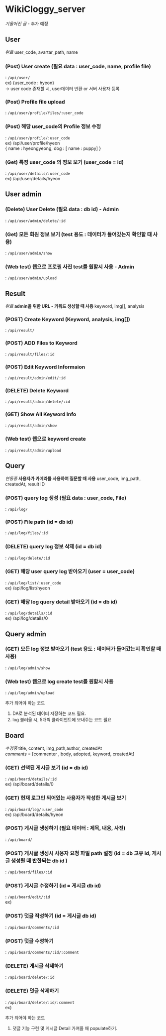 # WikiCloggy_server

*기울어진 글* - 추가 예정


## User
*완료*
user_code, avartar_path, name

### (Post) User create (필요 data : user_code, name, profile file)
  : `/api/user/`  <br/>
	ex) {user_code : hyeon} <br/>
    -> user code 존재할 시, user데이터 반환 or 서버 사용자 등록 <br/>

### (Post) Profile file upload
  : `/api/user/profile/files/:user_code` <br/>

### (Post) 해당 user_code의 Profile 정보 수정
  : `/api/user/profile/:user_code` <br/>
  	 ex) /api/user/profile/hyeon <br/>
  		{ name : hyeongyeong, dog : [ name : puppy] } <br/>

### (Get) 특정 user_code 의 정보 보기 (user_code = id)
  : `/api/user/details/:user_code` <br/>
	 ex) /api/user/details/hyeon <br/>


## User admin

### (Delete) User Delete (필요 data : db id) - Admin
  : `/api/user/admin/delete/:id`
### (Get) 모든 회원 정보 보기 (test 용도 : 데이터가 들어갔는지 확인할 때 사용)
  : `/api/user/admin/show`

### (Web test) 웹으로 프로필 사진 test를 원할시 사용 - Admin
  : `/api/user/admin/upload` <br/>


## Result  
*완료* **admin을 위한 URL - 키워드 생성할 때 사용**
keyword, img[], analysis

### (POST) Create Keyword (Keyword, analysis, img[])
  : `/api/result/`<br/>

### (POST) ADD Files to Keyword
  : `/api/result/files/:id` <br/>

### (POST) Edit Keyword Informaion
  : `/api/result/admin/edit/:id`

### (DELETE) Delete Keyword
  : `/api/result/admin/delete/:id` <br/>

### (GET) Show All Keyword Info
  : `/api/result/admin/show`<br/>

### (Web test) 웹으로 keyword create
  : `/api/result/admin/upload` <br/>


## Query
*연동중* **사용자가 카메라를 사용하여 질문할 때 사용**
user_code, img_path, createdAt, result ID

### (POST) query log 생성 (필요 data : user_code, File)
  : `/api/log/` <br/>

### (POST) File path (id = db id)
  : `/api/log/files/:id` <br/>

### (DELETE) query log 정보 삭제 (id = db id)
  : `/api/log/delete/:id` <br/>

### (GET) 해당 user query log 받아오기 (user = user_code)
  : `/api/log/list/:user_code` <br/>
    ex) /api/log/list/hyeon <br/>

### (GET) 해당 log query detail 받아오기 (id = db id)
  : `/api/log/details/:id` <br/>
    ex) /api/log/details/0 <br/>

## Query admin

### (GET) 모든 log 정보 받아오기 (test 용도 : 데이터가 들어갔는지 확인할 때 사용)
  : `/api/log/admin/show` <br/>

### (Web test) 웹으로 log create test를 원할시 사용
  : `/api/log/admin/upload` <br/>

  추가 되어야 하는 코드 <br/>
  1. DA로 분석된 데이터 저장하는 코드 필요. </br>
  2. log 불러올 시, 5개씩 클라이언트에 보내주는 코드 필요 </br>


## Board
*수정중*
title, content, img_path,author, createdAt </br>
*comments* = [commenter , body, adopted, keyword, createdAt]
### (GET) 선택된 게시글 보기 (id = db id)
  : `/api/board/details/:id` <br/>
    ex) /api/board/details/0 <br/>

### (GET) 현재 로그인 되어있는 사용자가 작성한 게시글 보기
  : `/api/board/log/:user_code` <br/>
    ex) /api/board/details/hyeon <br/>

### (POST) 게시글 생성하기 (필요 데이터 : 제목, 내용, 사진)
  : `/api/board/` <br/>

### (POST) 게시글 생성시 사용자 요청 파일 path 설정 (id = db 고유 id, 게시글 생성될 때 반한되는 db id )
  : `/api/board/files/:id` <br/>

### (POST) 게시글 수정하기 (id = 게시글 db id)
  : `/api/board/edit/:id` <br/>
    ex)  <br/>

### (POST) 덧글 작성하기 (id = 게시글 db id)
  : `/api/board/comments/:id` <br/>

### (POST) 덧글 수정하기
  : `/api/board/comments/:id/:comment` <br/>

### (DELETE) 게시글 삭제하기
  : `/api/board/delete/:id` <br/>

### (DELETE) 덧글 삭제하기
  : `/api/board/delete/:id/:comment` <br/>
    ex)  <br/>

추가 되어야 하는 코드 <br/>
1.  댓글 기능 구현 및 게시글 Detail 가져올 때 populate하기.</br>
